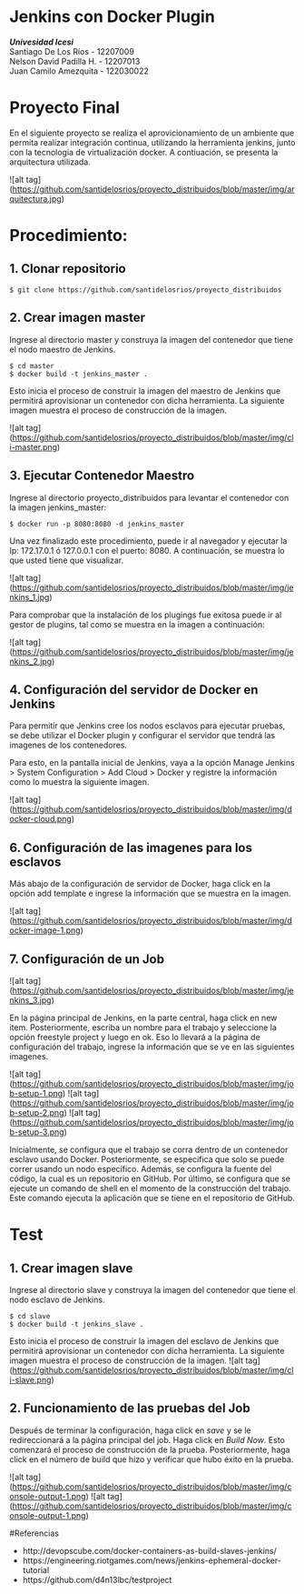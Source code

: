 # Jenkins con Docker Plugin
<b><i>Univesidad Icesi</i></b><br>
Santiago De Los Ríos - 12207009<br>
Nelson David Padilla H. - 12207013</br>
Juan Camilo Amezquita - 122030022
# Proyecto Final
En el siguiente proyecto se realiza el aprovicionamiento de un ambiente que permita realizar integración continua, utilizando la herramienta jenkins, junto con la tecnologia de virtualización docker. A contiuación, se presenta la arquitectura utilizada.

![alt tag] (https://github.com/santidelosrios/proyecto_distribuidos/blob/master/img/arquitectura.jpg)

# Procedimiento:
## 1. Clonar repositorio
```
$ git clone https://github.com/santidelosrios/proyecto_distribuidos
```
## 2. Crear imagen master
Ingrese al directorio master y construya la imagen del contenedor que tiene el nodo maestro de Jenkins.
```
$ cd master
$ docker build -t jenkins_master .
```
Esto inicia el proceso de construir la imagen del maestro de Jenkins que permitirá aprovisionar un contenedor con dicha herramienta. La siguiente imagen muestra el proceso de construcción de la imagen.

![alt tag] (https://github.com/santidelosrios/proyecto_distribuidos/blob/master/img/cli-master.png)

## 3. Ejecutar Contenedor Maestro
Ingrese al directorio proyecto_distribuidos para levantar el contenedor con la imagen jenkins_master:
```
$ docker run -p 8080:8080 -d jenkins_master
```
Una vez finalizado este procedimiento, puede ir al navegador y ejecutar la Ip: 172.17.0.1 ó 127.0.0.1 con el puerto: 8080. A continuación, se muestra lo que usted tiene que visualizar.

![alt tag] (https://github.com/santidelosrios/proyecto_distribuidos/blob/master/img/jenkins_1.jpg)

Para comprobar que la instalación de los plugings fue exitosa puede ir al gestor de plugins, tal como se muestra en la imagen a continuación:

![alt tag] (https://github.com/santidelosrios/proyecto_distribuidos/blob/master/img/jenkins_2.jpg)

## 4. Configuración del servidor de Docker en Jenkins
Para permitir que Jenkins cree los nodos esclavos para ejecutar pruebas, se debe utilizar el Docker plugin y configurar el servidor que tendrá las imagenes de los contenedores.

Para esto, en la pantalla inicial de Jenkins, vaya a la opción Manage Jenkins > System Configuration > Add Cloud > Docker y registre la información como lo muestra la siguiente imagen.

![alt tag] (https://github.com/santidelosrios/proyecto_distribuidos/blob/master/img/docker-cloud.png)

## 6. Configuración de las imagenes para los esclavos
Más abajo de la configuración de servidor de Docker, haga click en la opción add template e ingrese la información que se muestra en la imagen.

![alt tag] (https://github.com/santidelosrios/proyecto_distribuidos/blob/master/img/docker-image-1.png)

## 7. Configuración de un Job

![alt tag] (https://github.com/santidelosrios/proyecto_distribuidos/blob/master/img/jenkins_3.jpg)

En la página principal de Jenkins, en la parte central, haga click en new item. Posteriormente, escriba un nombre para el trabajo y seleccione la opción freestyle project y luego en ok. Eso lo llevará a la página de configuración del trabajo, ingrese la información que se ve en las siguientes imagenes.

![alt tag] (https://github.com/santidelosrios/proyecto_distribuidos/blob/master/img/job-setup-1.png)
![alt tag] (https://github.com/santidelosrios/proyecto_distribuidos/blob/master/img/job-setup-2.png)
![alt tag] (https://github.com/santidelosrios/proyecto_distribuidos/blob/master/img/job-setup-3.png)

Inicialmente, se configura que el trabajo se corra dentro de un contenedor esclavo usando Docker. Posteriormente, se especifica que solo se puede correr usando un nodo específico. Además, se configura la fuente del código, la cual es un repositorio en GitHub. Por último, se configura que se ejecute un comando de shell en el momento de la construcción del trabajo. Este comando ejecuta la aplicación que se tiene en el repositorio de GitHub.

# Test

## 1. Crear imagen slave

Ingrese al directorio slave y construya la imagen del contenedor que tiene el nodo esclavo de Jenkins.
```
$ cd slave
$ docker build -t jenkins_slave .
```
Esto inicia el proceso de construir la imagen del esclavo de Jenkins que permitirá aprovisionar un contenedor con dicha herramienta. La siguiente imagen muestra el proceso de construcción de la imagen.
![alt tag] (https://github.com/santidelosrios/proyecto_distribuidos/blob/master/img/cli-slave.png)

## 2. Funcionamiento de las pruebas del Job
Después de terminar la configuración, haga click en <i>save</i> y se le redireccionará a la página principal del job. Haga click en <i>Build Now</i>. Esto comenzará el proceso de construcción de la prueba. Posteriormente, haga click en el número de build que hizo y verificar que hubo éxito en la prueba.

![alt tag] (https://github.com/santidelosrios/proyecto_distribuidos/blob/master/img/console-output-1.png)
![alt tag] (https://github.com/santidelosrios/proyecto_distribuidos/blob/master/img/console-output-1.png)

#Referencias
<ul>
<li>http://devopscube.com/docker-containers-as-build-slaves-jenkins/</li>
<li>https://engineering.riotgames.com/news/jenkins-ephemeral-docker-tutorial</li>
<li>https://github.com/d4n13lbc/testproject</li>
</ul>
